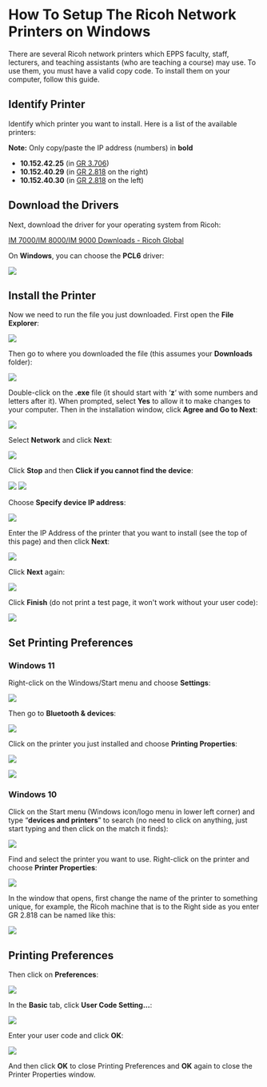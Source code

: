 How To Setup The Ricoh Network Printers on Windows
=================================================

There are several Ricoh network printers which EPPS faculty, staff, lecturers, and teaching assistants (who are teaching a course) may use. To use them, you must have a valid copy code. To install them on your computer, follow this guide.

## Identify Printer

Identify which printer you want to install. Here is a list of the available printers:

**Note:** Only copy/paste the IP address (numbers) in **bold**

*   **10.152.42.25** (in [GR 3.706](https://map.concept3d.com/?id=1772#!m/550865))
*   **10.152.40.29** (in [GR 2.818](https://map.concept3d.com/?id=1772#!m/550792) on the right)
*   **10.152.40.30** (in [GR 2.818](https://map.concept3d.com/?id=1772#!m/550792) on the left)

## Download the Drivers

Next, download the driver for your operating system from Ricoh:

[IM 7000/IM 8000/IM 9000 Downloads - Ricoh Global](http://support.ricoh.com/bb/html/dr_ut_e/re1/model/im7000/im7000.htm)

On **Windows**, you can choose the **PCL6** driver:

![](/images/faq/ricoh-win/pcl6.png)

## <a name="#install"></a>Install the Printer

Now we need to run the file you just downloaded. First open the **File Explorer**:

![](/images/faq/Manual-Win10/1.png)

Then go to where you downloaded the file (this assumes your **Downloads** folder):

![](/images/faq/Manual-Win10/Drivers/downloads.png)

Double-click on the **.exe** file (it should start with ‘**z**‘ with some numbers and letters after it). When prompted, select **Yes** to allow it to make changes to your computer. Then in the installation window, click **Agree and Go to Next**:

![](/images/faq/ricoh-win/RV_SETUP_1.png)

Select **Network** and click **Next**:

![](/images/faq/ricoh-win/RV_SETUP_2.png)

Click **Stop** and then **Click if you cannot find the device**:

![](/images/faq/ricoh-win/RV_SETUP_3.png)
![](/images/faq/ricoh-win/RV_SETUP_4.png)

Choose **Specify device IP address**:

![](/images/faq/ricoh-win/RV_SETUP_5.png)

Enter the IP Address of the printer that you want to install (see the top of this page) and then click **Next**:

![](/images/faq/ricoh-win/RV_SETUP_6.png)

Click **Next** again:

![](/images/faq/ricoh-win/RV_SETUP_7.png)

Click **Finish** (do not print a test page, it won't work without your user code):

![](/images/faq/ricoh-win/RV_SETUP_8.png)


## <a name="printing-prefs"></a>Set Printing Preferences

### Windows 11

Right-click on the Windows/Start menu and choose **Settings**:

![](/images/faq/ricoh-win/win11-settings-1.png)

Then go to **Bluetooth & devices**:

![](/images/faq/ricoh-win/win11-settings.png)

Click on the printer you just installed and choose **Printing Properties**:

![](/images/faq/ricoh-win/win11-printers-and-scanners-list.png)

![](/images/faq/ricoh-win/win11-printer-properties.png)

### Windows 10

Click on the Start menu (Windows icon/logo menu in lower left corner) and type “**devices and printers**” to search (no need to click on anything, just start typing and then click on the match it finds):

![](/images/faq/win10-devices-and-printers.png)

Find and select the printer you want to use. Right-click on the printer and choose **Printer Properties**:

![](/images/faq/ricoh-win/win10-printer-properties.png)

In the window that opens, first change the name of the printer to something unique, for example, the Ricoh machine that is to the Right side as you enter GR 2.818 can be named like this:

![](/images/faq/ricoh-win/change-printer-name.png)

## Printing Preferences

Then click on **Preferences**:

![](/images/faq/ricoh-win/printer-preferences.png)

In the **Basic** tab, click **User Code Setting...**:

![](/images/faq/ricoh-win/user-code-setting.png)

Enter your user code and click **OK**:

![](/images/faq/ricoh-win/user-code.png)

And then click **OK** to close Printing Preferences and **OK** again to close the Printer Properties window.